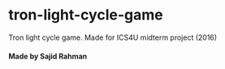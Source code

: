 # tron-light-cycle-game

Tron light cycle game. Made for ICS4U midterm project (2016)

#### Made by Sajid Rahman
